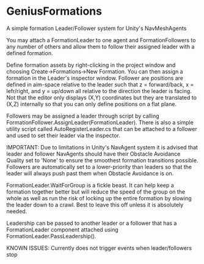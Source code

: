 # GeniusFormations
A simple formation Leader/Follower system for Unity's NavMeshAgents

You may attach a FormationLeader to one agent and FormationFollowers to any number of others and allow them to follow their assigned leader with a defined formation.

Define formation assets by right-clicking in the project window and choosing Create->Formations->New Formation. You can then assign a formation in the Leader's inspector window. Follower are positions are defined in aim-space relative to the leader such that z = forward/back, x = lefr/right, and y = up/down all relative to the direction the leader is facing. Not that the editor only displays (X,Y) coordinates but they are translated to (X,Z) internally so that you can only define positions on a flat plane.

Followers may be assigned a leader through script by calling FormationFollower.AssignLeader(FormationLeader). There is also a simple utility script called AutoRegisterLeader.cs that can be attached to a follower and used to set their leader via the inspector.

IMPORTANT: Due to limitations in Unity's NavAgent system it is advised that leader and follower NavAgents should have their Obstacle Avoidance Quality set to 'None' to ensure the smoothest formation transitions possible. Followers are automatically set to a lower-priority than leaders so that the leader will always push past them when Obstacle Avoidance is on.

FormationLeader.WaitForGroup is a fickle beast. It can help keep a formation together better but will reduce the speed of the group on the whole as well as run the risk of locking up the entire formation by slowing the leader down to a crawl. Best to leave this off unless it is absolutely needed.

Leadership can be passed to another leader or a follower that has a FormationLeader component attached using FormationLeader.PassLeadership().

KNOWN ISSUES:
Currently does not trigger events when leader/followers stop

